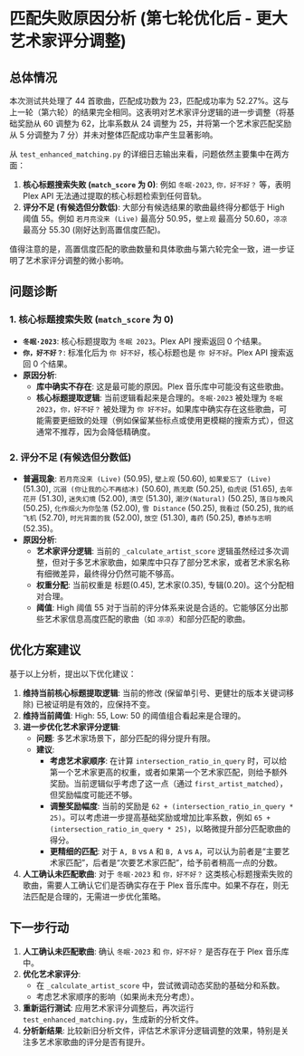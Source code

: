 # 匹配失败原因分析 (第七轮优化后 - 更大艺术家评分调整)

## 总体情况

本次测试共处理了 44 首歌曲，匹配成功数为 23，匹配成功率为 52.27%。这与上一轮（第六轮）的结果完全相同。这表明对艺术家评分逻辑的进一步调整（将基础奖励从 60 调整为 62，比率系数从 24 调整为 25，并将第一个艺术家匹配奖励从 5 分调整为 7 分）并未对整体匹配成功率产生显著影响。

从 `test_enhanced_matching.py` 的详细日志输出来看，问题依然主要集中在两方面：

1.  **核心标题搜索失败 (`match_score` 为 0)**: 例如 `冬眠·2023`, `你，好不好？` 等，表明 Plex API 无法通过提取的核心标题检索到任何音轨。
2.  **评分不足 (有候选但分数低)**: 大部分有候选结果的歌曲最终得分都低于 High 阈值 55。例如 `若月亮没来 (Live)` 最高分 50.95，`壁上观` 最高分 50.60，`凉凉` 最高分 55.30 (刚好达到高置信度匹配)。

值得注意的是，高置信度匹配的歌曲数量和具体歌曲与第六轮完全一致，进一步证明了艺术家评分调整的微小影响。

## 问题诊断

### 1. 核心标题搜索失败 (`match_score` 为 0)

*   **`冬眠·2023`**: 核心标题提取为 `冬眠 2023`。Plex API 搜索返回 0 个结果。
*   **`你，好不好？`**: 标准化后为 `你 好不好`，核心标题也是 `你 好不好`。Plex API 搜索返回 0 个结果。
*   **原因分析**:
    *   **库中确实不存在**: 这是最可能的原因。Plex 音乐库中可能没有这些歌曲。
    *   **核心标题提取逻辑**: 当前逻辑看起来是合理的。`冬眠·2023` 被处理为 `冬眠 2023`，`你，好不好？` 被处理为 `你 好不好`。如果库中确实存在这些歌曲，可能需要更细致的处理（例如保留某些标点或使用更模糊的搜索方式），但这通常不推荐，因为会降低精确度。

### 2. 评分不足 (有候选但分数低)

*   **普遍现象**: `若月亮没来 (Live)` (50.95), `壁上观` (50.60), `如果爱忘了 (Live)` (51.30), `沉溺 (你让我的心不再结冰)` (50.60), `燕无歇` (50.25), `伯虎说` (51.65), `去年花开` (51.30), `迷失幻境` (52.00), `清空` (51.30), `潮汐(Natural)` (50.25), `落日与晚风` (50.25), `化作烟火为你坠落` (52.00), `雪 Distance` (50.25), `我看过` (50.25), `我的纸飞机` (52.70), `时光背面的我` (52.00), `放空` (51.30), `毒药` (50.25), `春娇与志明` (52.35)。
*   **原因分析**:
    *   **艺术家评分逻辑**: 当前的 `_calculate_artist_score` 逻辑虽然经过多次调整，但对于多艺术家歌曲，如果库中只存了部分艺术家，或者艺术家名称有细微差异，最终得分仍然可能不够高。
    *   **权重分配**: 当前权重是 标题(0.45), 艺术家(0.35), 专辑(0.20)。这个分配相对合理。
    *   **阈值**: High 阈值 55 对于当前的评分体系来说是合适的。它能够区分出那些艺术家信息高度匹配的歌曲（如 `凉凉`）和部分匹配的歌曲。

## 优化方案建议

基于以上分析，提出以下优化建议：

1.  **维持当前核心标题提取逻辑**: 当前的修改 (保留单引号、更健壮的版本关键词移除) 已被证明是有效的，应保持不变。
2.  **维持当前阈值**: High: 55, Low: 50 的阈值组合看起来是合理的。
3.  **进一步优化艺术家评分逻辑**:
    *   **问题**: 多艺术家场景下，部分匹配的得分提升有限。
    *   **建议**:
        *   **考虑艺术家顺序**: 在计算 `intersection_ratio_in_query` 时，可以给第一个艺术家更高的权重，或者如果第一个艺术家匹配，则给予额外奖励。当前逻辑似乎考虑了这一点（通过 `first_artist_matched`），但奖励幅度可能还不够。
        *   **调整奖励幅度**: 当前的奖励是 `62 + (intersection_ratio_in_query * 25)`。可以考虑进一步提高基础奖励或增加比率系数，例如 `65 + (intersection_ratio_in_query * 25)`，以略微提升部分匹配歌曲的得分。
        *   **更精细的匹配**: 对于 `A, B` vs `A` 和 `B, A` vs `A`，可以认为前者是“主要艺术家匹配”，后者是“次要艺术家匹配”，给予前者稍高一点的分数。
4.  **人工确认未匹配歌曲**: 对于 `冬眠·2023` 和 `你，好不好？` 这类核心标题搜索失败的歌曲，需要人工确认它们是否确实存在于 Plex 音乐库中。如果不存在，则无法匹配是合理的，无需进一步优化策略。

## 下一步行动

1.  **人工确认未匹配歌曲**: 确认 `冬眠·2023` 和 `你，好不好？` 是否存在于 Plex 音乐库中。
2.  **优化艺术家评分**:
    *   在 `_calculate_artist_score` 中，尝试微调动态奖励的基础分和系数。
    *   考虑艺术家顺序的影响（如果尚未充分考虑）。
3.  **重新运行测试**: 应用艺术家评分调整后，再次运行 `test_enhanced_matching.py`，生成新的分析文件。
4.  **分析新结果**: 比较新旧分析文件，评估艺术家评分逻辑调整的效果，特别是关注多艺术家歌曲的评分是否有提升。